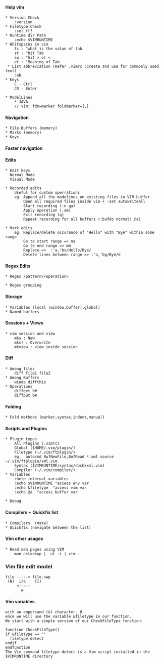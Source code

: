 #### Help vim
    * Version Check 
        :version
    * Filetype Check 
        :set ft?
    * Runtime dir Path
        :echo $VIMRUNTIME
    * Whitspaces in vim
        ts : "what is the value of tab
        st : "hit Tab 
        sw : "hit > or <
        et : "Meaning of Tab
     * List abbreviation (Refer .vimrc :create and use for commonly used text)
        :ab 
    * Keys
        C - Ctrl
        CR - Enter

    * ModelLines
        * JAVA
        // vim: fdm=marker foldmarker={,}  
        

#### Navigation
    * File Buffers (memory)
    * Marks (memory)
    * Keys 

#### Faster navigation

#### Edits
    * Edit keys
      Normal Mode
      Visual Mode

    * Recorded edits
        Useful for custom operrations
        eg. Append all the modelines on existing files in VIM buffer
            Open all required files inside vim + :set autowriteall
            Start recording (:n qa)  
            Apply operation (,am)
            Exit recording (q)
            Repeat recording for all buffers (:bufdo normal! @a)

    * Mark edits
        eg. Replace/delete occurance of "Hello" with "Bye" within some range
            Go to start range => ma
            Go to end range => mb
            Replace =>  :'a,'bs/Hello/Bye/
            Delete lines between range => :'a,'bg/Bye/d

#### Regex Edits

    * Regex /pattern/<operation>

    * Regex grouping

#### Storage
    * Variables (local (window,buffer),global)
    * Named buffers

#### Sessions + Views
    * vim session and view
        mks : New
        mks! : Overwrite
        mkview : view inside session

#### Diff
    * Among files
        diff file1 file2
    * Among Buffers
        windo diffthis
    * Operations
        diffget b#
        diffput b#

#### Folding
    * Fold methods (marker,syntax,indent,manual)

#### Scripts and Plugins
    * Plugin types
        All Plugins (.vimrc)
        Global ($HOME/.vim/plugin/)
        Filetype (~/.vim/ftplugin/)
        eg.  autocmd BufNewFile,BufRead *.xml source ~/.vim/ftplugin/xml.vim
        Syntax ($VIMRUNTIME/syntax/docbkxml.vim)
        Compiler (~/.vim/compiler/)
    * Variables
        :help internal-variables
        :echo $VIMRUNTIME "access env var
        :echo &filetype  "access vim var
        :echo @a  "access buffer var

    * Debug

#### Compilers + Quickfix list
    * Compilers  (make)
    * Quickfix (navigate between the list)

#### Vim other usages
    * Read man pages using VIM 
        man nslookup |  ul -i | vim -

### Vim file edit model
    file -----> file.swp
     (N)  i/a    (I)
         <----- 
           w

#### Vim variables
    with an ampersand (&) character. H
    ence we will use the variable &filetype in our function.
    We start with a simple version of our CheckFileType function:
    
    function CheckFileType() 
    if &filetype == ""
      filetype detect 
    endif
    endfunction
    The Vim command filetype detect is a Vim script installed in the $VIMRUNTIME directory

<!-- 
 vim: ts=4 sw=4 tw=120 et: 
 --> 
